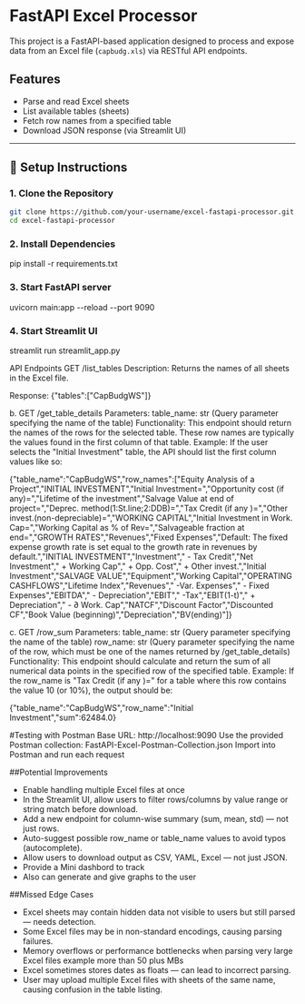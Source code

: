 # FastAPI Excel Processor 

This project is a FastAPI-based application designed to process and expose data from an Excel file (`capbudg.xls`) via RESTful API endpoints.

## Features

- Parse and read Excel sheets
- List available tables (sheets)
- Fetch row names from a specified table
- Download JSON response (via Streamlit UI)

---

## 🚀 Setup Instructions

### 1. Clone the Repository

```bash
git clone https://github.com/your-username/excel-fastapi-processor.git
cd excel-fastapi-processor
```

### 2. Install Dependencies
pip install -r requirements.txt

### 3. Start FastAPI server
uvicorn main:app --reload --port 9090

### 4. Start Streamlit UI 
streamlit run streamlit_app.py

API Endpoints
GET /list_tables
Description: Returns the names of all sheets in the Excel file.

Response:
    {"tables":["CapBudgWS"]}

b. GET /get_table_details
Parameters:
table_name: str (Query parameter specifying the name of the table)
Functionality: This endpoint should return the names of the rows for the selected table. These row names are typically the values found in the first column of that table.
Example: If the user selects the "Initial Investment" table, the API should list the first column values like so:

{"table_name":"CapBudgWS","row_names":["Equity Analysis of a Project","INITIAL INVESTMENT","Initial Investment=","Opportunity cost (if any)=","Lifetime of the investment","Salvage Value at end of project=","Deprec. method(1:St.line;2:DDB)=","Tax Credit (if any )=","Other invest.(non-depreciable)=","WORKING CAPITAL","Initial Investment in Work. Cap=","Working Capital as % of Rev=","Salvageable fraction at end=","GROWTH RATES","Revenues","Fixed Expenses","Default: The fixed expense growth rate is set equal to the growth rate in revenues by default.","INITIAL INVESTMENT","Investment"," - Tax Credit","Net Investment"," + Working Cap"," + Opp. Cost"," + Other invest.","Initial Investment","SALVAGE VALUE","Equipment","Working Capital","OPERATING CASHFLOWS","Lifetime Index","Revenues"," -Var. Expenses"," - Fixed Expenses","EBITDA"," - Depreciation","EBIT"," -Tax","EBIT(1-t)"," + Depreciation"," - ∂ Work. Cap","NATCF","Discount Factor","Discounted CF","Book Value (beginning)","Depreciation","BV(ending)"]}

c. GET /row_sum
Parameters:
table_name: str (Query parameter specifying the name of the table)
row_name: str (Query parameter specifying the name of the row, which must be one of the names returned by /get_table_details)
Functionality: This endpoint should calculate and return the sum of all numerical data points in the specified row of the specified table.
Example: If the row_name is "Tax Credit (if any )=" for a table where this row contains the value 10 (or 10%), the output should be:

{"table_name":"CapBudgWS","row_name":"Initial Investment","sum":62484.0}


#Testing with Postman
Base URL: http://localhost:9090
Use the provided Postman collection: FastAPI-Excel-Postman-Collection.json
Import into Postman and run each request

##Potential Improvements
   - Enable handling multiple Excel files at once 
   - In the Streamlit UI, allow users to filter rows/columns by value range or string match before download.
   - Add a new endpoint for column-wise summary (sum, mean, std) — not just rows.
   - Auto-suggest possible row_name or table_name values to avoid typos (autocomplete).
   - Allow users to download output as CSV, YAML, Excel — not just JSON.
   - Provide a Mini dashbord to track
   - Also can generate and give graphs to the user

##Missed Edge Cases
   - Excel sheets may contain hidden data not visible to users but still parsed — needs detection.
   - Some Excel files may be in non-standard encodings, causing parsing failures.
   - Memory overflows or performance bottlenecks when parsing very large Excel files example more than 50 plus MBs
   - Excel sometimes stores dates as floats — can lead to incorrect parsing.
   - User may upload multiple Excel files with sheets of the same name, causing confusion in the table listing.

